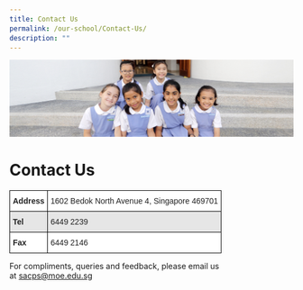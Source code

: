 ```yaml
---
title: Contact Us
permalink: /our-school/Contact-Us/
description: ""
---
```

![](/images/banner-contactus.jpg)


Contact Us
==========


<style type="text/css">
.tg  {border-collapse:collapse;border-spacing:0;}
.tg td{border-color:black;border-style:solid;border-width:1px;font-family:Arial, sans-serif;font-size:14px;
  overflow:hidden;padding:10px 5px;word-break:normal;}
.tg th{border-color:black;border-style:solid;border-width:1px;font-family:Arial, sans-serif;font-size:14px;
  font-weight:normal;overflow:hidden;padding:10px 5px;word-break:normal;}
.tg .tg-l2bf{background-color:#FFF;color:#222;font-weight:bold;text-align:left;vertical-align:top}
.tg .tg-h5mn{background-color:#E6E6E6;color:#222;text-align:left;vertical-align:middle}
.tg .tg-1ppo{background-color:#FFF;color:#222;text-align:left;vertical-align:middle}
.tg .tg-rs0e{background-color:#E6E6E6;color:#222;font-weight:bold;text-align:left;vertical-align:top}
</style>
<table class="tg">
<thead>
  <tr>
    <th class="tg-l2bf"><span style="font-weight:bold">Address</span></th>
    <th class="tg-1ppo">1602 Bedok North Avenue 4, Singapore 469701</th>
  </tr>
</thead>
<tbody>
  <tr>
    <td class="tg-rs0e"><span style="font-weight:bold">Tel</span></td>
    <td class="tg-h5mn">6449 2239</td>
  </tr>
  <tr>
    <td class="tg-l2bf"><span style="font-weight:bold">Fax</span></td>
    <td class="tg-1ppo">6449 2146</td>
  </tr>
</tbody>
</table>


For compliments, queries and feedback, please email us at [sacps@moe.edu.sg](mailto:sacps@moe.edu.sg)